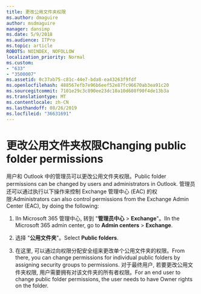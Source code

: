 ```yaml
---
title: 更改公用文件夹权限
ms.author: dmaguire
author: msdmaguire
manager: dansimp
ms.date: 5/9/2018
ms.audience: ITPro
ms.topic: article
ROBOTS: NOINDEX, NOFOLLOW
localization_priority: Normal
ms.custom:
- "633"
- "3500007"
ms.assetid: 0c37ab75-c81c-44e7-bda8-ea43263f9fdf
ms.openlocfilehash: 488567efb7e96b6eef52e87fc96670ab3ea91c20
ms.sourcegitcommit: 7101e29c3c890ee23dc10a10d608f90f4de13b3a
ms.translationtype: MT
ms.contentlocale: zh-CN
ms.lasthandoff: 08/26/2019
ms.locfileid: "36631691"
---
```

# <a name="changing-public-folder-permissions"></a><span data-ttu-id="556ff-102">更改公用文件夹权限</span><span class="sxs-lookup"><span data-stu-id="556ff-102">Changing public folder permissions</span></span>

<span data-ttu-id="556ff-103">用户和 Outlook 中的管理员可以更改公用文件夹权限。</span><span class="sxs-lookup"><span data-stu-id="556ff-103">Public folder permissions can be changed by users and administrators in Outlook.</span></span> <span data-ttu-id="556ff-104">管理员还可以通过执行以下操作来控制 Exchange 管理中心 (EAC) 的权限:</span><span class="sxs-lookup"><span data-stu-id="556ff-104">Administrators can also control permissions from the Exchange Admin Center (EAC), by doing the following:</span></span>
  
1. <span data-ttu-id="556ff-105">IIn Microsoft 365 管理中心, 转到 "**管理员中心** \> **Exchange**"。</span><span class="sxs-lookup"><span data-stu-id="556ff-105">IIn the Microsoft 365 admin center, go to **Admin centers** \> **Exchange**.</span></span>

2. <span data-ttu-id="556ff-106">选择 "**公用文件夹**"。</span><span class="sxs-lookup"><span data-stu-id="556ff-106">Select **Public folders**.</span></span>

3. <span data-ttu-id="556ff-107">在这里, 可以通过向权限分配安全组来更改单个公用文件夹的权限。</span><span class="sxs-lookup"><span data-stu-id="556ff-107">From there, you can change permissions for individual public folders by assigning security groups to permissions.</span></span> <span data-ttu-id="556ff-108">对于最终用户, 若要更改公用文件夹权限, 用户需要拥有对该文件夹的所有者权限。</span><span class="sxs-lookup"><span data-stu-id="556ff-108">For an end user to change public folder permissions, the user needs to have Owner rights on the folder.</span></span>
